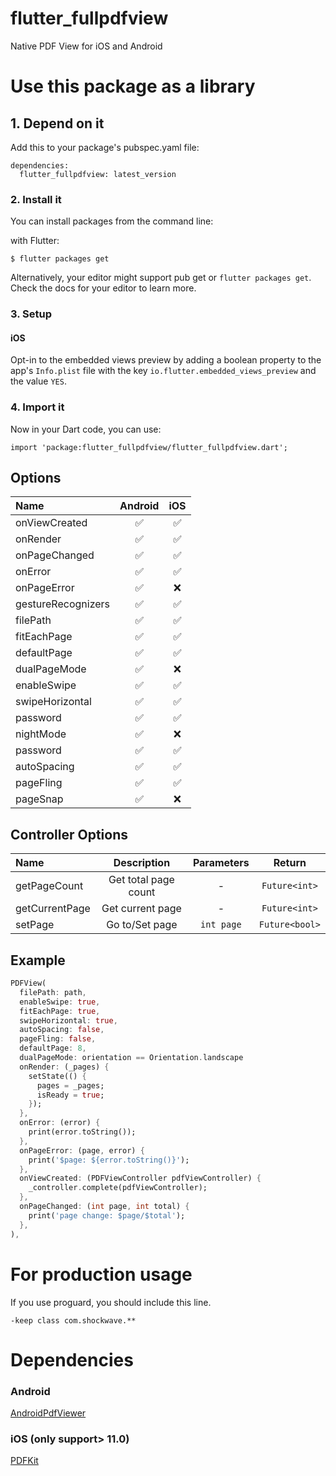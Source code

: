 # flutter_fullpdfview

Native PDF View for iOS and Android

# Use this package as a library

## 1. Depend on it

Add this to your package's pubspec.yaml file:

```
dependencies:
  flutter_fullpdfview: latest_version
```

### 2. Install it

You can install packages from the command line:

with Flutter:

```
$ flutter packages get
```

Alternatively, your editor might support pub get or `flutter packages get`. Check the docs for your editor to learn more.

### 3. Setup

#### iOS

Opt-in to the embedded views preview by adding a boolean property to the app's `Info.plist` file
with the key `io.flutter.embedded_views_preview` and the value `YES`.

### 4. Import it

Now in your Dart code, you can use:

```
import 'package:flutter_fullpdfview/flutter_fullpdfview.dart';
```

## Options

| Name               | Android | iOS |
| :----------------- | :-----: | :-: |
| onViewCreated      |   ✅    | ✅  |
| onRender           |   ✅    | ✅  |
| onPageChanged      |   ✅    | ✅  |
| onError            |   ✅    | ✅  |
| onPageError        |   ✅    | ❌  |
| gestureRecognizers |   ✅    | ✅
| filePath           |   ✅    | ✅
| fitEachPage        |   ✅    | ✅
| defaultPage        |   ✅    | ✅
| dualPageMode       |   ✅    | ❌  |
| enableSwipe        |   ✅    | ✅  |
| swipeHorizontal    |   ✅    | ✅  |
| password           |   ✅    |  ✅  |
| nightMode          |   ✅    |  ❌  |
| password           |   ✅    | ✅  |
| autoSpacing        |   ✅    | ✅  |
| pageFling          |   ✅    |  ✅  |
| pageSnap           |   ✅    | ❌  |

## Controller Options

| Name           |     Description      | Parameters |     Return     |
| :------------- | :------------------: | :--------: | :------------: |
| getPageCount   | Get total page count |     -      | `Future<int>`  |
| getCurrentPage |   Get current page   |     -      | `Future<int>`  |
| setPage        |    Go to/Set page    | `int page` | `Future<bool>` |

## Example

```dart
PDFView(
  filePath: path,
  enableSwipe: true,
  fitEachPage: true, 
  swipeHorizontal: true,
  autoSpacing: false, 
  pageFling: false,
  defaultPage: 8,
  dualPageMode: orientation == Orientation.landscape
  onRender: (_pages) {
    setState(() {
      pages = _pages;
      isReady = true;
    });
  },
  onError: (error) {
    print(error.toString());
  },
  onPageError: (page, error) {
    print('$page: ${error.toString()}');
  },
  onViewCreated: (PDFViewController pdfViewController) {
    _controller.complete(pdfViewController);
  },
  onPageChanged: (int page, int total) {
    print('page change: $page/$total');
  },
),
```

# For production usage

If you use proguard, you should include this line.

```
-keep class com.shockwave.**
```

# Dependencies

### Android

[AndroidPdfViewer](https://github.com/barteksc/AndroidPdfViewer)

### iOS (only support> 11.0)

[PDFKit](https://developer.apple.com/documentation/pdfkit)
